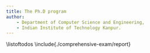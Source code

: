 ```yaml
---
title: The Ph.D program
author:
	- Department of Computer Science and Engineering,
    - Indian Institute of Technology Kanpur.
---
```


\listoftodos
\include{./comprehensive-exam/report}
